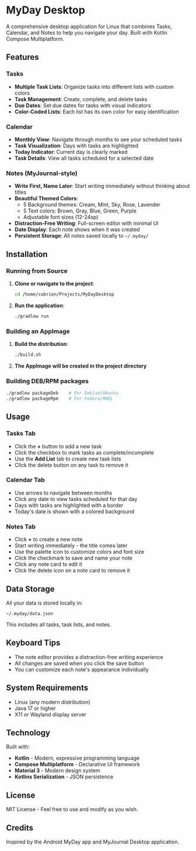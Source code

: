 # MyDay Desktop

A comprehensive desktop application for Linux that combines Tasks, Calendar, and Notes to help you navigate your day. Built with Kotlin Compose Multiplatform.

## Features

### Tasks
- **Multiple Task Lists**: Organize tasks into different lists with custom colors
- **Task Management**: Create, complete, and delete tasks
- **Due Dates**: Set due dates for tasks with visual indicators
- **Color-Coded Lists**: Each list has its own color for easy identification

### Calendar
- **Monthly View**: Navigate through months to see your scheduled tasks
- **Task Visualization**: Days with tasks are highlighted
- **Today Indicator**: Current day is clearly marked
- **Task Details**: View all tasks scheduled for a selected date

### Notes (MyJournal-style)
- **Write First, Name Later**: Start writing immediately without thinking about titles
- **Beautiful Themed Colors**: 
  - 5 Background themes: Cream, Mint, Sky, Rose, Lavender
  - 5 Text colors: Brown, Gray, Blue, Green, Purple
  - Adjustable font sizes (12-24sp)
- **Distraction-Free Writing**: Full-screen editor with minimal UI
- **Date Display**: Each note shows when it was created
- **Persistent Storage**: All notes saved locally to `~/.myday/`

## Installation

### Running from Source

1. **Clone or navigate to the project**:
   ```bash
   cd /home/cobrien/Projects/MyDayDesktop
   ```

2. **Run the application**:
   ```bash
   ./gradlew run
   ```

### Building an AppImage

1. **Build the distribution**:
   ```bash
   ./build.sh
   ```

2. **The AppImage will be created in the project directory**

### Building DEB/RPM packages

```bash
./gradlew packageDeb    # For Debian/Ubuntu
./gradlew packageRpm    # For Fedora/RHEL
```

## Usage

### Tasks Tab
- Click the **+** button to add a new task
- Click the checkbox to mark tasks as complete/incomplete
- Use the **Add List** tab to create new task lists
- Click the delete button on any task to remove it

### Calendar Tab
- Use arrows to navigate between months
- Click any date to view tasks scheduled for that day
- Days with tasks are highlighted with a border
- Today's date is shown with a colored background

### Notes Tab
- Click **+** to create a new note
- Start writing immediately - the title comes later
- Use the palette icon to customize colors and font size
- Click the checkmark to save and name your note
- Click any note card to edit it
- Click the delete icon on a note card to remove it

## Data Storage

All your data is stored locally in:
```
~/.myday/data.json
```

This includes all tasks, task lists, and notes.

## Keyboard Tips

- The note editor provides a distraction-free writing experience
- All changes are saved when you click the save button
- You can customize each note's appearance individually

## System Requirements

- Linux (any modern distribution)
- Java 17 or higher
- X11 or Wayland display server

## Technology

Built with:
- **Kotlin** - Modern, expressive programming language
- **Compose Multiplatform** - Declarative UI framework
- **Material 3** - Modern design system
- **Kotlinx Serialization** - JSON persistence

## License

MIT License - Feel free to use and modify as you wish.

## Credits

Inspired by the Android MyDay app and MyJournal Desktop application.
